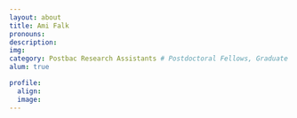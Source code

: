 ```yaml
---
layout: about
title: Ami Falk
pronouns:
description:
img:
category: Postbac Research Assistants # Postdoctoral Fellows, Graduate Students, Postbac Research Assistants, Undergraduate Research Assistants
alum: true

profile:
  align:
  image:
---
```

